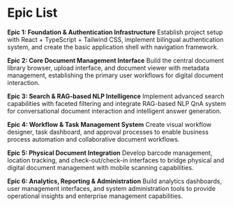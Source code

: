 # Epic List

**Epic 1: Foundation & Authentication Infrastructure**
Establish project setup with React + TypeScript + Tailwind CSS, implement bilingual authentication system, and create the basic application shell with navigation framework.

**Epic 2: Core Document Management Interface**
Build the central document library browser, upload interface, and document viewer with metadata management, establishing the primary user workflows for digital document interaction.

**Epic 3: Search & RAG-based NLP Intelligence**
Implement advanced search capabilities with faceted filtering and integrate RAG-based NLP QnA system for conversational document interaction and intelligent answer generation.

**Epic 4: Workflow & Task Management System**
Create visual workflow designer, task dashboard, and approval processes to enable business process automation and collaborative document workflows.

**Epic 5: Physical Document Integration**
Develop barcode management, location tracking, and check-out/check-in interfaces to bridge physical and digital document management with mobile scanning capabilities.

**Epic 6: Analytics, Reporting & Administration**
Build analytics dashboards, user management interfaces, and system administration tools to provide operational insights and enterprise management capabilities.
